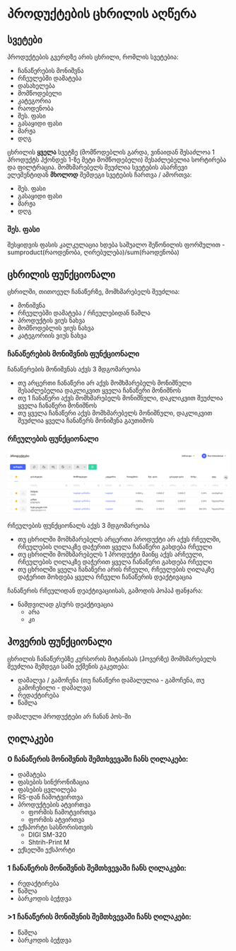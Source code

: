 # **პროდუქტების ცხრილის აღწერა**

## **სვეტები**

პროდუქტების გვერდზე არის ცხრილი, რომლის სვეტებია:

- ჩანაწერების მონიშვნა
- რჩეულებში დამატება
- დასახელება
- მომწოდებელი
- კატეგორია
- რაოდენობა
- შეს. ფასი
- გასაყიდი ფასი
- მარჟა
- დღგ

ცხრილის **ყველა** სვეტზე (მომწოდებლის გარდა, ვინაიდან შესაძლოა 1 პროდუქტს ჰქონდეს 1-ზე მეტი მომწოდებელი) შესაძლებელია სორტირება და ფილტრაცია.
მომხმარებელს შეუძლია სვეტების ასარჩევი ელემენტიდან **მხოლოდ** შემდეგი სვეტების ჩართვა / ამორთვა:

- შეს. ფასი
- გასაყიდი ფასი
- მარჟა
- დღგ

### შეს. ფასი

შესყიდვის ფასის კალკულაცია ხდება საშუალო შეწონილის ფორმულით - sumproduct(რაოდენობა, ღირებულება)/sum(რაოდენობა)

## **ცხრილის ფუნქციონალი**

ცხრილში, თითოეულ ჩანაწერზე, მომხმარებელს შეუძლია:

- მონიშვნა
- რჩეულებში დამატება / რჩეულებიდან წაშლა
- პროდუქტის ვიუს ნახვა
- მომწოდებლის ვიუს ნახვა
- კატეგორიის ვიუს ნახვა

### ჩანაწერების მონიშვნის ფუნქციონალი

ჩანაწერების მონიშვნას აქვს 3 მდგომარეობა
- თუ არცერთი ჩანაწერი არ აქვს მომხმარებელს მონიშნული შესაძლებელია დაკლიკვით ყველა ჩანაწერი მონიშნოს
- თუ 1 ჩანაწერი აქვს მომხმარებელს მონიშნული, დაკლიკვით შეუძლია ყველა ჩანაწერი მონიშნოს
- თუ ყველა ჩანაწერი აქვს მომხმარებელს მონიშნული, დაკლიკვით შეუძლია ყველა ჩანაწერს მონიშვნა გაუთიშოს

### რჩეულების ფუნქციონალი
![რჩეულები](images/pic1.png)

რჩეულების ფუნქციონალს აქვს 3 მდგომარეობა
- თუ ცხრილში მომხმარებელს არცერთი პროდუქტი არ აქვს რჩეულში, რჩეულების ღილაკზე დაჭერით ყველა ჩანაწერი გახდება რჩეული
- თუ ცხრილში მომხმარებელს 1 პროდუქტი მაინც აქვს არჩეული, რჩეულების ღილაკზე დაჭერით ყველა ჩანაწერი გახდება რჩეული
- თუ ცხრილში ყველა ჩანაწერი არის რჩეული, რჩეულების ღილაკზე დაჭერით მოხდება ყველა რჩეული ჩანაწერის დეაქტივაცია

ჩანაწერის რჩეულიდან დეაქტივაციისას, გამოდის პოპაპ ფანჯარა:

- ნამდვილად გსურს დეაქტივაცია
    - არა
    - კი

## **ჰოვერის ფუნქციონალი**

ცხრილის ჩანაწერებზე კურსორის მიტანისას (ჰოვერზე) მომხმარებელს შეუძლია შემდეგი სამი ექშენის გაკეთება:

- დამალვა / გამოჩენა (თუ ჩანაწერი დამალულია - გამოჩენა, თუ გამოჩენილი - დამალვა)
- რედაქტირება
- წაშლა

დამალული პროდუქტები არ ჩანან პოს-ში

## **ღილაკები**

### 0 ჩანაწერის მონიშვნის შემთხვევაში ჩანს ღილაკები:

- დამატება
- ფასების სინქრონიზაცია
- ფასების ცვლილება
- RS-დან ჩამოტვირთვა
- პროდუქტების ატვირთვა
    - ფორმის ჩამოტვირთვა
    - ფორმის ატვირთვა
- ექსპორტი სასწორისთვის
    - DIGI SM-320
    - Shtrih-Print M
- ექსელში ექსპორტი

### 1 ჩანაწერის მონიშვნის შემთხვევაში ჩანს ღილაკები:

- რედაქტირება
- წაშლა
- ბარკოდის ბეჭდვა

### >1 ჩანაწერის მონიშვნის შემთხვევაში ჩანს ღილაკები:

- წაშლა
- ბარკოდის ბეჭდვა